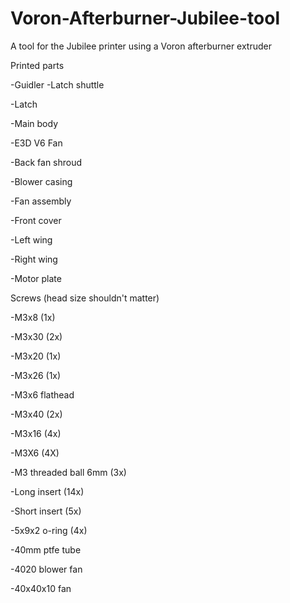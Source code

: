 # Voron-Afterburner-Jubilee-tool
A tool for the Jubilee printer using a Voron afterburner extruder



Printed parts

-Guidler
-Latch shuttle

-Latch

-Main body

-E3D V6 Fan

-Back fan shroud

-Blower casing

-Fan assembly

-Front cover

-Left wing

-Right wing

-Motor plate




Screws (head size shouldn't matter)

-M3x8 (1x)

-M3x30 (2x)

-M3x20 (1x)

-M3x26 (1x)

-M3x6 flathead

-M3x40 (2x)

-M3x16 (4x)

-M3X6 (4X)

-M3 threaded ball 6mm (3x)

-Long insert (14x)

-Short insert (5x)





-5x9x2 o-ring (4x)

-40mm ptfe tube

-4020 blower fan 

-40x40x10 fan





